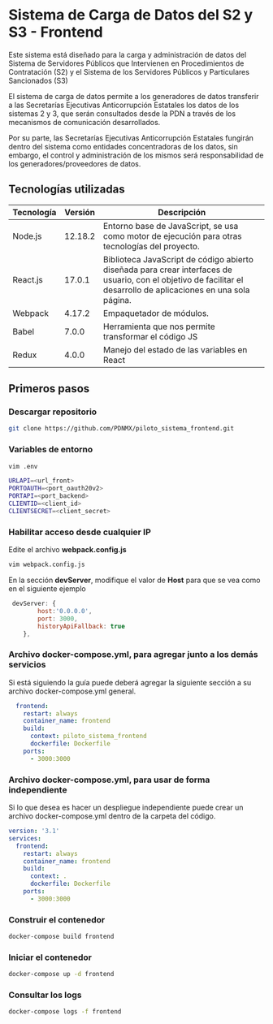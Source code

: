 # Sistema de Carga de Datos del S2 y S3 - Frontend

Este sistema está diseñado para la carga y administración de datos del Sistema de Servidores Públicos que Intervienen en Procedimientos de Contratación (S2) y el Sistema de los Servidores Públicos y Particulares Sancionados (S3)

El sistema de carga de datos  permite a los generadores de datos transferir a las Secretarías Ejecutivas Anticorrupción Estatales los datos de los sistemas 2 y 3, que serán consultados desde la PDN a través de los mecanismos de comunicación desarrollados.

Por su parte, las Secretarías Ejecutivas Anticorrupción Estatales fungirán dentro del sistema como entidades concentradoras de los datos, sin embargo, el control y administración de los mismos será responsabilidad de los generadores/proveedores de datos.

## Tecnologías utilizadas

|Tecnología|Versión|Descripción|
|----------------|-------------------------------|--------------------------------------------------------------|
|Node.js|12.18.2|Entorno base de JavaScript, se usa como motor de ejecución para otras tecnologías del proyecto.|
|React.js |17.0.1|Biblioteca JavaScript de código abierto diseñada para crear interfaces de usuario, con el objetivo de facilitar el desarrollo de aplicaciones en una sola página.|
|Webpack|4.17.2|Empaquetador de módulos.|
|Babel|7.0.0|Herramienta que nos permite transformar el código JS|
|Redux|4.0.0|Manejo del estado de las variables en React|

## Primeros pasos

### Descargar repositorio
```bash
git clone https://github.com/PDNMX/piloto_sistema_frontend.git
```

### Variables de entorno
```bash
vim .env
```
```bash
URLAPI=<url_front>
PORTOAUTH=<port_oauth20v2>
PORTAPI=<port_backend>
CLIENTID=<client_id>
CLIENTSECRET=<client_secret>
```
### Habilitar acceso desde cualquier IP
Edite el archivo <b>webpack.config.js</b>
```bash
vim webpack.config.js
```
En la sección <b>devServer</b>, modifique el valor de <b>Host</b> para que se vea como en el siguiente ejemplo
```JavaScript
 devServer: {
    	host:'0.0.0.0',
    	port: 3000,
    	historyApiFallback: true
	},
```




### Archivo docker-compose.yml, para agregar junto a los demás servicios

Si está siguiendo la guía puede deberá agregar la siguiente sección a su archivo docker-compose.yml general.

```YAML
  frontend:
    restart: always
    container_name: frontend
    build:
      context: piloto_sistema_frontend
      dockerfile: Dockerfile
    ports:
      - 3000:3000
```

### Archivo docker-compose.yml, para usar de forma independiente
Si lo que desea es hacer un despliegue independiente puede crear un archivo docker-compose.yml dentro de la carpeta del código.
```YAML
version: '3.1'
services:
  frontend:
    restart: always
    container_name: frontend
    build:
      context: .
      dockerfile: Dockerfile
    ports:
      - 3000:3000
```

### Construir el contenedor
```bash
docker-compose build frontend
```

### Iniciar el contenedor
```bash
docker-compose up -d frontend
```

### Consultar los logs
```bash
docker-compose logs -f frontend
```
